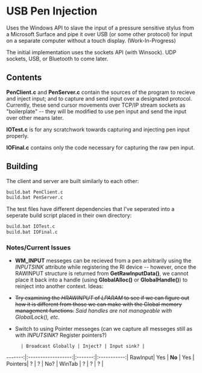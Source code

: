 # USB Pen Injection

Uses the Windows API to slave the input of a pressure sensitive stylus from a Microsoft Surface and pipe it
over USB (or some other protocol) for input on a separate computer without a touch display. (Work-In-Progress)

The initial implementation uses the sockets API (with Winsock). UDP sockets, USB, or Bluetooth to come later.

## Contents

**PenClient.c** and **PenServer.c** contain the sources of the program to recieve and inject input; and to capture and send input over a designated protocol. Currently, these send cursor movements over TCP/IP stream sockets as "boilerplate" -- they will be modified to use pen input and send the input over other means later.

**IOTest.c** is for any scratchwork towards capturing and injecting pen input properly.

**IOFinal.c** contains only the code necessary for capturing the raw pen input. 

## Building

The client and server are built similarly to each other:

```bash
build.bat PenClient.c
build.bat PenServer.c
```

The test files have different dependencies that I've seperated into a seperate build script placed in their own directory:

```bash
build.bat IOTest.c
build.bat IOFinal.c
```

### Notes/Current Issues

* **WM_INPUT** messeges can be recieved from a pen arbitrarily using the *INPUTSINK* attribute while registering the RI device -- however, once the RAWINPUT structure is returned from **GetRawInputData()**, we cannot place it back into a handle (using **GlobalAlloc()** or **GlobalHandle()**) to reinject into another context. Ideas:

 * ~~Try examining the *HRAWINPUT* of *LPARAM* to see if we can figure out how it is different from those we can make with the Global memory management functions.~~ *Said handles are not manageable with GlobalLock(), etc.*

 * Switch to using Pointer messeges (can we capture all messeges still as with *INPUTSINK*? Register pointers?)

         | Broadcast Globally | Inject? | Input sink? |
 -------:|:------------------:|:-------:|:-----------:|
 RawInput| Yes                | **No**  | Yes         |
 Pointers| ?                  | ?       | No?         |
 WinTab  | ?                  | ?       | ?           |